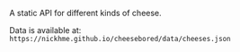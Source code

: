 A static API for different kinds of cheese.

Data is available at: `https://nickhme.github.io/cheesebored/data/cheeses.json`